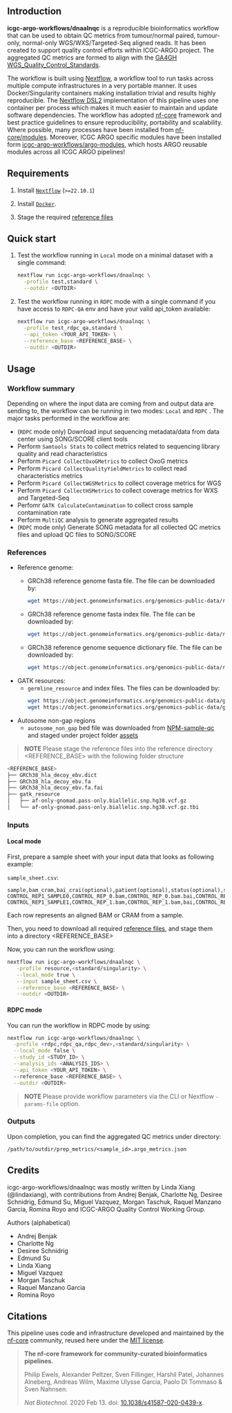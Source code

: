 ## Introduction

**icgc-argo-workflows/dnaalnqc** is a reproducible bioinformatics workflow that can be used to obtain QC metrics from tumour/normal paired, tumour-only, normal-only WGS/WXS/Targeted-Seq aligned reads. It has been created to support quality control efforts within ICGC-ARGO project. The aggregated QC metrics are formed to align with the [GA4GH WGS_Quality_Control_Standards](https://www.ga4gh.org/product/wgs-quality-control-standards/).  

<!-- TODO nf-core: Include a figure that guides the user through the major workflow steps. Many nf-core
     workflows use the "tube map" design for that. See https://nf-co.re/docs/contributing/design_guidelines#examples for examples.   -->
<!-- TODO nf-core: Fill in short bullet-pointed list of the default steps in the pipeline -->

The workflow is built using [Nextflow](https://www.nextflow.io), a workflow tool to run tasks across multiple compute infrastructures in a very portable manner. It uses Docker/Singularity containers making installation trivial and results highly reproducible. The [Nextflow DSL2](https://www.nextflow.io/docs/latest/dsl2.html) implementation of this pipeline uses one container per process which makes it much easier to maintain and update software dependencies. 
The workflow has adopted [nf-core](https://nf-co.re/) framework and best practice guidelines to ensure reproducibility, portability and scalability. Where possible, many processes have been installed from [nf-core/modules](https://github.com/nf-core/modules). Moreover, ICGC ARGO specific modules have been installed form [icgc-argo-workflows/argo-modules](https://github.com/icgc-argo-workflows/argo-modules), which hosts ARGO reusable modules across all ICGC ARGO pipelines!

## Requirements

1. Install [`Nextflow`](https://www.nextflow.io/docs/latest/getstarted.html#installation) (`>=22.10.1`)

2. Install [`Docker`](https://docs.docker.com/engine/installation/).

3. Stage the required [reference files](#references)

## Quick start
1. Test the workflow running in `Local` mode on a minimal dataset with a single command:

   ```bash
   nextflow run icgc-argo-workflows/dnaalnqc \
     -profile test,standard \
     --outdir <OUTDIR>
   ```

2. Test the workflow running in `RDPC` mode with a single command if you have access to `RDPC-QA` env and have your valid api_token available:

   ```bash
   nextflow run icgc-argo-workflows/dnaalnqc \
     -profile test_rdpc_qa,standard \
     --api_token <YOUR_API_TOKEN> \
     --reference_base <REFERENCE_BASE> \
     --outdir <OUTDIR>
   ```

## Usage

### Workflow summary
Depending on where the input data are coming from and output data are sending to, the workflow can be running in two modes: `Local` and `RDPC` . The major tasks performed in the workflow are:
- (`RDPC` mode only) Download input sequencing metadata/data from data center using SONG/SCORE client tools
- Perform `Samtools Stats` to collect metrics related to sequencing library quality and read characteristics
- Perform `Picard CollectOxoGMetrics` to collect OxoG metrics
- Perform `Picard CollectQualityYieldMetrics` to collect read characteristics metrics
- Perform `Picard CollectWGSMetrics` to collect coverage metrics for WGS
- Perform `Picard CollectHSMetrics` to collect coverage metrics for WXS and Targeted-Seq
- Perfomr `GATK CalculateContamination` to collect cross sample contamination rate
- Perform `MultiQC` analysis to generate aggregated results
- (`RDPC` mode only) Generate SONG metadata for all collected QC metrics files and upload QC files to SONG/SCORE


### References
- Reference genome: 
  - GRCh38 reference genome fasta file. The file can be downloaded by:
    ```bash
    wget https://object.genomeinformatics.org/genomics-public-data/reference-genome/GRCh38_hla_decoy_ebv/GRCh38_hla_decoy_ebv.fa
    ``` 

  - GRCh38 reference genome fasta index file. The file can be downloaded by:
    ```bash
    wget https://object.genomeinformatics.org/genomics-public-data/reference-genome/GRCh38_hla_decoy_ebv/GRCh38_hla_decoy_ebv.fa.fai
    ```

  - GRCh38 reference genome sequence dictionary file. The file can be downloaded by:
    ```bash
    wget https://object.genomeinformatics.org/genomics-public-data/reference-genome/GRCh38_hla_decoy_ebv/GRCh38_hla_decoy_ebv.dict
    ```
- GATK resources: 
  - `germline_resource` and index files. The files can be downloaded by:
    ```bash
    wget https://object.genomeinformatics.org/genomics-public-data/gatk-resources/af-only-gnomad.pass-only.biallelic.snp.hg38.vcf.gz
    wget https://object.genomeinformatics.org/genomics-public-data/gatk-resources/af-only-gnomad.pass-only.biallelic.snp.hg38.vcf.gz.tbi
    ``` 
- Autosome non-gap regions
  - `autosome_non_gap` bed file was downloaded from [NPM-sample-qc](https://raw.githubusercontent.com/c-BIG/NPM-sample-qc/master/resources/autosomes_non_gap_regions.bed) and staged under project folder [assets](https://github.com/icgc-argo-workflows/dnaalnqc/tree/main/assets)

> **NOTE**
> Please stage the reference files into the reference directory <REFERENCE_BASE> with the following folder structure
```bash
<REFERENCE_BASE>
├── GRCh38_hla_decoy_ebv.dict
├── GRCh38_hla_decoy_ebv.fa
├── GRCh38_hla_decoy_ebv.fa.fai
├── gatk_resource
│   ├── af-only-gnomad.pass-only.biallelic.snp.hg38.vcf.gz
│   └── af-only-gnomad.pass-only.biallelic.snp.hg38.vcf.gz.tbi
```


### Inputs
#### Local mode
First, prepare a sample sheet with your input data that looks as following example:

`sample_sheet.csv`:

```csv
sample,bam_cram,bai_crai(optional),patient(optional),status(optional),sex(optional)
CONTROL_REP1_SAMPLE0,CONTROL_REP_0.bam,CONTROL_REP_0.bam.bai,CONTROL_REP1_DONOR,0,XX
CONTROL_REP1_SAMPLE1,CONTROL_REP_1.bam,CONTROL_REP_1.bam,bai,CONTROL_REP1_DONOR,1,XX
```

Each row represents an aligned BAM or CRAM from a sample.

Then, you need to download all required [reference files](#references), and stage them into a directory <REFERENCE_BASE>

Now, you can run the workflow using:

```bash
nextflow run icgc-argo-workflows/dnaalnqc \
   -profile resource,<standard/singularity> \
   --local_mode true \
   --input sample_sheet.csv \
   --reference_base <REFERENCE_BASE> \
   --outdir <OUTDIR>
```

#### RDPC mode
You can run the workflow in RDPC mode by using:
```bash
nextflow run icgc-argo-workflows/dnaalnqc \
  -profile <rdpc,rdpc_qa,rdpc_dev>,<standard/singularity> \
  --local_mode false \
  --study_id <STUDY_ID> \
  --analysis_ids <ANALYSIS_IDS> \
  --api_token <YOUR_API_TOKEN> \ 
  --reference_base <REFERENCE_BASE> \
  --outdir <OUTDIR>
```

> **NOTE**
> Please provide workflow parameters via the CLI or Nextflow `-params-file` option. 

### Outputs
Upon completion, you can find the aggregated QC metrics under directory:
```
/path/to/outdir/prep_metrics/<sample_id>.argo_metrics.json
```

## Credits

icgc-argo-workflows/dnaalnqc was mostly written by Linda Xiang (@lindaxiang), with contributions from 
Andrej Benjak, Charlotte Ng, Desiree Schnidrig, Edmund Su, Miguel Vazquez, Morgan Taschuk, Raquel Manzano Garcia, Romina Royo and ICGC-ARGO Quality Control Working Group.  

Authors (alphabetical)
- Andrej Benjak
- Charlotte Ng
- Desiree Schnidrig
- Edmund Su
- Linda Xiang
- Miguel Vazquez
- Morgan Taschuk
- Raquel Manzano Garcia
- Romina Royo

## Citations
<!-- If you use  icgc-argo-workflows/dnaalnqc for your analysis, please cite it using the following doi: [10.5281/zenodo.XXXXXX](https://doi.org/10.5281/zenodo.XXXXXX) -->

This pipeline uses code and infrastructure developed and maintained by the [nf-core](https://nf-co.re) community, reused here under the [MIT license](https://github.com/nf-core/tools/blob/master/LICENSE).

> **The nf-core framework for community-curated bioinformatics pipelines.**
>
> Philip Ewels, Alexander Peltzer, Sven Fillinger, Harshil Patel, Johannes Alneberg, Andreas Wilm, Maxime Ulysse Garcia, Paolo Di Tommaso & Sven Nahnsen.
>
> _Nat Biotechnol._ 2020 Feb 13. doi: [10.1038/s41587-020-0439-x](https://dx.doi.org/10.1038/s41587-020-0439-x).
